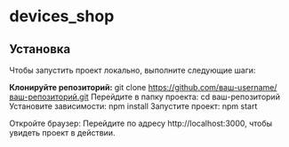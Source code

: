 # devices_shop
## Установка

Чтобы запустить проект локально, выполните следующие шаги:

**Клонируйте репозиторий:**
   git clone https://github.com/ваш-username/ваш-репозиторий.git
Перейдите в папку проекта:
cd ваш-репозиторий
Установите зависимости:
npm install
Запустите проект:
npm start

Откройте браузер:
Перейдите по адресу http://localhost:3000, чтобы увидеть проект в действии.
